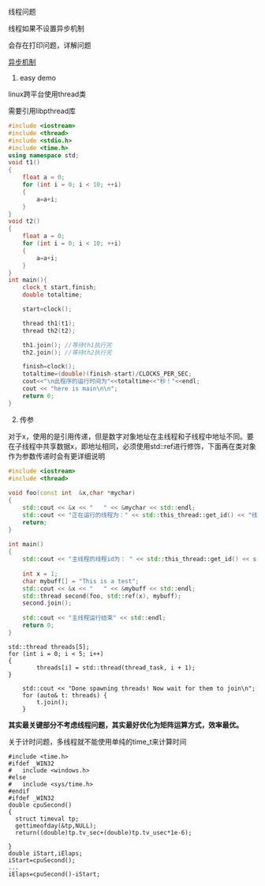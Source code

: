 线程问题

线程如果不设置异步机制

会存在打印问题，详解问题

[异步机制](https://blog.csdn.net/coolwriter/article/details/79883253?utm_medium=distribute.pc_relevant.none-task-blog-2~default~baidujs_baidulandingword~default-0.no_search_link&spm=1001.2101.3001.4242)

1. easy demo

linux跨平台使用thread类

需要引用libpthread库

```c++
#include <iostream>
#include <thread>
#include <stdio.h>
#include <time.h>
using namespace std;
void t1()
{
    float a = 0;
    for (int i = 0; i < 10; ++i)
    {
        a=a+i;
    }
}
void t2()
{
    float a = 0;
    for (int i = 0; i < 10; ++i)
    {
        a=a+i;
    }
}
int main(){
    clock_t start,finish;
    double totaltime;

    start=clock();

    thread th1(t1);
    thread th2(t2);

    th1.join(); //等待th1执行完
    th2.join(); //等待th2执行完

    finish=clock();
    totaltime=(double)(finish-start)/CLOCKS_PER_SEC;
    cout<<"\n此程序的运行时间为"<<totaltime<<"秒！"<<endl;
    cout << "here is main\n\n";
    return 0;
}
```

2. 传参

对于x，使用的是引用传递，但是数字对象地址在主线程和子线程中地址不同。要在子线程中共享数据x，即地址相同，必须使用std::ref进行修饰，下面再在类对象作为参数传递时会有更详细说明

```c++
#include <iostream>
#include <thread>
 
void foo(const int  &x,char *mychar)
{
	std::cout << &x << "   " << &mychar << std::endl;
	std::cout << "正在运行的线程为：" << std::this_thread::get_id() << "线程的参数为： " << x <<"  "<<mychar<< std::endl;
	return;
}
 
int main()
{
	std::cout << "主线程的线程id为： " << std::this_thread::get_id() << std::endl;
	
	int x = 1;
	char mybuff[] = "This is a test";
	std::cout << &x << "   " << &mybuff << std::endl;
	std::thread second(foo, std::ref(x), mybuff);
	second.join();
 
	std::cout << "主线程运行结束" << std::endl;
	return 0;
}
```

```
std::thread threads[5];
for (int i = 0; i < 5; i++) 
{
        threads[i] = std::thread(thread_task, i + 1);
}

    std::cout << "Done spawning threads! Now wait for them to join\n";
    for (auto& t: threads) {
        t.join();
    }
```

**其实最关键部分不考虑线程问题，其实最好优化为矩阵运算方式，效率最优。**

关于计时问题，多线程就不能使用单纯的time_t来计算时间

```
#include <time.h>
#ifdef _WIN32
#	include <windows.h>
#else
#	include <sys/time.h>
#endif
#ifdef _WIN32
double cpuSecond()
{
  struct timeval tp;
  gettimeofday(&tp,NULL);
  return((double)tp.tv_sec+(double)tp.tv_usec*1e-6);

}
double iStart,iElaps;
iStart=cpuSecond();
...
iElaps=cpuSecond()-iStart;
```



